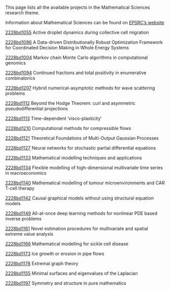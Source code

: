 This page lists all the available projects in the Mathematical Sciences research theme.

Information about Mathematical Sciences can be found on [EPSRC’s website](https://www.ukri.org/what-we-offer/browse-our-areas-of-investment-and-support/mathematical-sciences-theme/)

[2228bd1055](../projects/2228bd1055.md) Active droplet dynamics during collective cell migration

[2228bd1086](../projects/2228bd1086.md) A Data-driven Distributionally Robust Optimization Framework for Coordinated Decision Making in Whole Energy Systems

[2228bd1004](../projects/2228bd1004.md) Markov chain Monte Carlo algorithms in computational genomics

[2228bd1094](../projects/2228bd1094.md) Continued fractions and total positivity in enumerative combinatorics

[2228bd1207](../projects/2228bd1207.md) Hybrid numerical-asymptotic methods for wave scattering problems

[2228bd1112](../projects/2228bd1112.md) Beyond the Hodge Theorem: curl and asymmetric pseudodifferential projections

[2228bd1113](../projects/2228bd1113.md) Time-dependent ‘visco-plasticity’

[2228bd1210](../projects/2228bd1210.md) Computational methods for compressible flows

[2228bd1121](../projects/2228bd1121.md) Theoretical Foundations of Multi-Output Gaussian Processes

[2228bd1127](../projects/2228bd1127.md) Neural networks for stochastic partial differential equations

[2228bd1133](../projects/2228bd1133.md) Mathematical modelling techniques and applications

[2228bd1134](../projects/2228bd1134.md) Flexible modelling of high-dimensional multivariate time series in macroeconomics

[2228bd1140](../projects/2228bd1140.md) Mathematical modelling of tumour microenvironments and CAR T-cell therapy

[2228bd1142](../projects/2228bd1142.md) Causal graphical models without using structural equation models

[2228bd1149](../projects/2228bd1149.md) All-at-once deep learning methods for nonlinear PDE based inverse problems

[2228bd1161](../projects/2228bd1161.md) Novel estimation procedures for multivariate and spatial extreme value analysis

[2228bd1166](../projects/2228bd1166.md) Mathematical modelling for sickle cell disease

[2228bd1173](../projects/2228bd1173.md) Ice growth or erosion in pipe flows

[2228bd1178](../projects/2228bd1178.md) Extremal graph theory

[2228bd1155](../projects/2228bd1155.md) Minimal surfaces and eigenvalues of the Laplacian

[2228bd1197](../projects/2228bd1197.md) Symmetry and structure in pure mathematics
